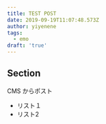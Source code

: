 ```yaml
---
title: TEST POST
date: 2019-09-19T11:07:48.573Z
author: yiyenene
tags:
  - emo
draft: 'true'
---
```

## Section

CMS からポスト

- リスト１
- リスト2
